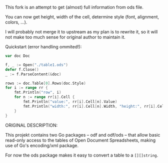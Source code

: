 This fork is an attempt to get (almost) full information
from ods file.

You can now get height, width of the cell, determine
style (font, alignment, colors, ...).

I will probably not merge it to upstream as my plan is
to rewrite it, so it will not make too much sense for
original author to maintain it.

Quickstart (error handling ommited!):
```go
var doc Doc

f, _ := Open("./table1.ods")
defer f.Close()
_ := f.ParseContent(&doc)

rows := doc.Table[0].Rows(doc.Style)
for i := range rr {
    fmt.Println("row", i)
    for n := range rr[i].Cell {
        fmt.Println("value:", rr[i].Cell[n].Value)
        fmt.Println("width:", rr[i].Cell[n].Width, "height:", rr[i].Cell[n].Height)
    }
}
```


ORIGINAL DESCRIPTION:

This projekt contains two Go packages – odf and odf/ods
– that allow basic read-only access to the tables of Open
Document Spreadsheets, making use of Go's encoding/xml package.

For now the ods package makes it easy to convert a table to a
`[][]string`.
